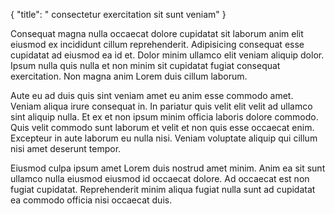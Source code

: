 {
  "title": " consectetur exercitation sit sunt veniam"
}

Consequat magna nulla occaecat dolore cupidatat sit laborum anim elit eiusmod ex incididunt cillum reprehenderit. Adipisicing consequat esse cupidatat ad eiusmod ea id et. Dolor minim ullamco elit veniam aliquip dolor. Ipsum nulla quis nulla et non minim sit cupidatat fugiat consequat exercitation. Non magna anim Lorem duis cillum laborum.

Aute eu ad duis quis sint veniam amet eu anim esse commodo amet. Veniam aliqua irure consequat in. In pariatur quis velit elit velit ad ullamco sint aliquip nulla. Et ex et non ipsum minim officia laboris dolore commodo. Quis velit commodo sunt laborum et velit et non quis esse occaecat enim. Excepteur in aute laborum eu nulla nisi. Veniam voluptate aliquip qui cillum nisi amet deserunt tempor.

Eiusmod culpa ipsum amet Lorem duis nostrud amet minim. Anim ea sit sunt ullamco nulla eiusmod eiusmod id occaecat dolore. Ad occaecat est non fugiat cupidatat. Reprehenderit minim aliqua fugiat nulla sunt ad cupidatat ea commodo officia nisi occaecat duis.